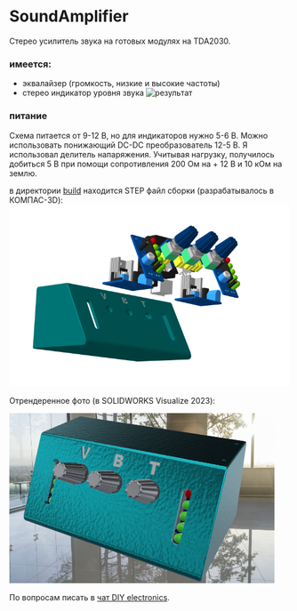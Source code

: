 # SoundAmplifier
Стерео усилитель звука на готовых модулях на TDA2030.
### имеется:
- эквалайзер (громкость, низкие и высокие частоты)
- стерео индикатор уровня звука
![результат](https://github.com/DIY-Elecron1cs/SoundAmplifier/blob/main/images/result.jpg)
### питание
Схема питается от 9-12 В, но для индикаторов нужно 5-6 В. Можно использовать понижающий DC-DC преобразователь 12-5 В.
Я использовал делитель напаряжения. Учитывая нагрузку, получилось добиться 5 В при помощи сопротивления 200 Ом на + 12 В и 10 кОм на землю.

в директории [build](https://github.com/DIY-Elecron1cs/SoundAmplifier/tree/main/3dprint/build) находится STEP файл сборки (разрабатывалось в КОМПАС-3D):
![сборка в компас-3D](https://github.com/DIY-Elecron1cs/SoundAmplifier/blob/main/images/build-kompas3.png?raw=true)

Отрендеренное фото (в SOLIDWORKS Visualize 2023):

![рендер (из SOLIDWORKS)](https://github.com/DIY-Elecron1cs/SoundAmplifier/blob/main/images/PhotoRender.png?raw=true)

По вопросам писать в [чат DIY electronics](https://t.me/diy_electronics_chat).
